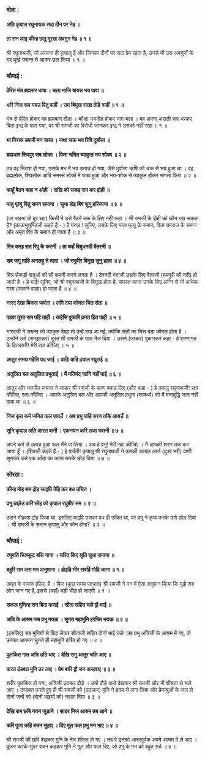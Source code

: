 ### दोहा :

#### अति कृपाल रघुनायक सदा दीन पर नेह ।
#### ता सन आइ कीन्ह छलु मूरख अवगुन गेह ॥ १ ॥

श्री रघुनाथजी, जो अत्यन्त ही कृपालु हैं और जिनका दीनों पर सदा प्रेम रहता है, उनसे भी उस अवगुणों के घर मूर्ख जयन्त ने आकर छल किया ॥ १ ॥

### चौपाई :

#### प्रेरित मंत्र ब्रह्मसर धावा । चला भाजि बायस भय पावा ॥
#### धरि निज रूप गयउ पितु पाहीं । राम बिमुख राखा तेहि नाहीं ॥ १ ॥

मंत्र से प्रेरित होकर वह ब्रह्मबाण दौड़ा । कौआ भयभीत होकर भाग चला । वह अपना असली रूप धरकर पिता इन्द्र के पास गया, पर श्री रामजी का विरोधी जानकर इन्द्र ने उसको नहीं रखा ॥ १ ॥

#### भा निरास उपजी मन त्रासा । जथा चक्र भय रिषि दुर्बासा ॥
#### ब्रह्मधाम सिवपुर सब लोका । फिरा श्रमित ब्याकुल भय सोका ॥ २ ॥

तब वह निराश हो गया, उसके मन में भय उत्पन्न हो गया, जैसे दुर्वासा ऋषि को चक्र से भय हुआ था । वह ब्रह्मलोक, शिवलोक आदि समस्त लोकों में थका हुआ और भय-शोक से व्याकुल होकर भागता फिरा ॥ २ ॥

#### काहूँ बैठन कहा न ओही । राखि को सकइ राम कर द्रोही ॥
#### मातु मृत्यु पितु समन समाना । सुधा होइ बिष सुनु हरिजाना ॥ ३ ॥

(पर रखना तो दूर रहा) किसी ने उसे बैठने तक के लिए नहीं कहा । श्री रामजी के द्रोही को कौन रख सकता है? (काकभुशुण्डिजी कहते हैं - ) है गरुड़ ! सुनिए, उसके लिए माता मृत्यु के समान, पिता यमराज के समान और अमृत विष के समान हो जाता है ॥ ३ ॥

#### मित्र करइ सत रिपु कै करनी । ता कहँ बिबुधनदी बैतरनी ॥
#### सब जगु ताहि अनलहु ते ताता । जो रघुबीर बिमुख सुनु भ्राता ॥ ४ ॥

मित्र सैकड़ों शत्रुओं की सी करनी करने लगता है । देवनदी गंगाजी उसके लिए वैतरणी (यमपुरी की नदी) हो जाती है । हे भाई! सुनिए, जो श्री रघुनाथजी के विमुख होता है, समस्त जगत उनके लिए अग्नि से भी अधिक गरम (जलाने वाला) हो जाता है ॥ ४ ॥

#### नारद देखा बिकल जयंता । लगि दया कोमल चित संता ॥
#### पठवा तुरत राम पहिं ताही । कहेसि पुकारि प्रनत हित पाही ॥ ५ ॥

नारदजी ने जयन्त को व्याकुल देखा तो उन्हें दया आ गई, क्योंकि संतों का चित्त बड़ा कोमल होता है । उन्होंने उसे (समझाकर) तुरंत श्री रामजी के पास भेज दिया । उसने (जाकर) पुकारकर कहा - हे शरणागत के हितकारी! मेरी रक्षा कीजिए ॥ ५ ॥

#### आतुर सभय गहेसि पद जाई । त्राहि त्राहि दयाल रघुराई ॥
#### अतुलित बल अतुलित प्रभुताई । मैं मतिमंद जानि नहीं पाई ॥ ६ ॥

आतुर और भयभीत जयन्त ने जाकर श्री रामजी के चरण पकड़ लिए (और कहा - ) हे दयालु रघुनाथजी! रक्षा कीजिए, रक्षा कीजिए । आपके अतुलित बल और आपकी अतुलित प्रभुता (सामर्थ्य) को मैं मन्दबुद्धि जान नहीं पाया था ॥ ६ ॥

#### निज कृत कर्म जनित फल पायउँ । अब प्रभु पाहि सरन तकि आयउँ ॥
#### सुनि कृपाल अति आरत बानी । एकनयन करि तजा भवानी ॥ ७ ॥

अपने कर्म से उत्पन्न हुआ फल मैंने पा लिया । अब हे प्रभु! मेरी रक्षा कीजिए । मैं आपकी शरण तक कर आया हूँ । (शिवजी कहते हैं - ) हे पार्वती! कृपालु श्री रघुनाथजी ने उसकी अत्यंत आर्त्त (दुःख भरी) वाणी सुनकर उसे एक आँख का काना करके छोड़ दिया ॥ ७ ॥

### सोरठा :

#### कीन्ह मोह बस द्रोह जद्यपि तेहि कर बध उचित ।
#### प्रभु छाड़ेउ करि छोह को कृपाल रघुबीर सम ॥ २ ॥

उसने मोहवश द्रोह किया था, इसलिए यद्यपि उसका वध ही उचित था, पर प्रभु ने कृपा करके उसे छोड़ दिया । श्री रामजी के समान कृपालु और कौन होगा? ॥ २ ॥

### चौपाई :

#### रघुपति चित्रकूट बसि नाना । चरित किए श्रुति सुधा समाना ॥
#### बहुरि राम अस मन अनुमाना । होइहि भीर सबहिं मोहि जाना ॥ १ ॥

अमृत के समान (प्रिय) हैं । फिर (कुछ समय पश्चात) श्री रामजी ने मन में ऐसा अनुमान किया कि मुझे सब लोग जान गए हैं, इससे (यहाँ) बड़ी भीड़ हो जाएगी ॥ १ ॥

#### सकल मुनिन्ह सन बिदा कराई । सीता सहित चले द्वौ भाई ॥
#### अत्रि के आश्रम जब प्रभु गयऊ । सुनत महामुनि हरषित भयऊ ॥ २ ॥

(इसलिए) सब मुनियों से विदा लेकर सीताजी सहित दोनों भाई चले! जब प्रभु अत्रिजी के आश्रम में गए, तो उनका आगमन सुनते ही महामुनि हर्षित हो गए ॥ २ ॥

#### पुलकित गात अत्रि उठि धाए । देखि रामु आतुर चलि आए ॥
#### करत दंडवत मुनि उर लाए । प्रेम बारि द्वौ जन अन्हवाए ॥ ३ ॥

शरीर पुलकित हो गया, अत्रिजी उठकर दौड़े । उन्हें दौड़े आते देखकर श्री रामजी और भी शीघ्रता से चले आए । दण्डवत करते हुए ही श्री रामजी को (उठाकर) मुनि ने हृदय से लगा लिया और प्रेमाश्रुओं के जल से दोनों जनों को (दोनों भाइयों को) नहला दिया ॥ ३ ॥

#### देखि राम छबि नयन जुड़ाने । सादर निज आश्रम तब आने ॥
#### करि पूजा कहि बचन सुहाए । दिए मूल फल प्रभु मन भाए ॥ ४ ॥

श्री रामजी की छवि देखकर मुनि के नेत्र शीतल हो गए । तब वे उनको आदरपूर्वक अपने आश्रम में ले आए । पूजन करके सुंदर वचन कहकर मुनि ने मूल और फल दिए, जो प्रभु के मन को बहुत रुचे ॥ ४ ॥